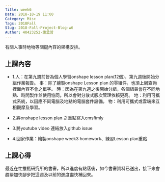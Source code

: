 ```yaml
---
Title: week6
Date: 2018-10-19 11:00
Category: Misc
Tags: 2018Fall
Slug: 2018-Fall-Project-Blog-w6
Author: 40423252-謝孟哲
---
```


有關人事時地物等關鍵內容的架構安排。

<!-- PELICAN_END_SUMMARY -->

上課內容
----

* 1.人：在第九週前皆為個人學習onshape lesson plan(12個)，第九週後開始分組作業報告。
事：除了繪製onshape Lesson plan 的零組件，也須上網查詢裡面內容不會之單字。
時：因為在第九週之後開始分組，各個組員會在不同地點、時間製作並使用協同，所以會對分散式版次管理依賴更高。
地：利用可攜式系統，以因應不同電腦及地點的電腦套件設備。
物：利用可攜式或雲端來互相觀摩及學習。

* 2.將onshape lesson plan 之重點寫入cmsfimly

* 3.將youtube video 連結放入github issue

* 4.回家作業：繪製onshape week3 homework、練習Lesson plan重點

上課心得
----

最近在忙推甄研究所的書審，所以進度有點落後，如今書審資料已送出，接下來會趕緊加快腳步把這週及以前的進度盡快補回來。


